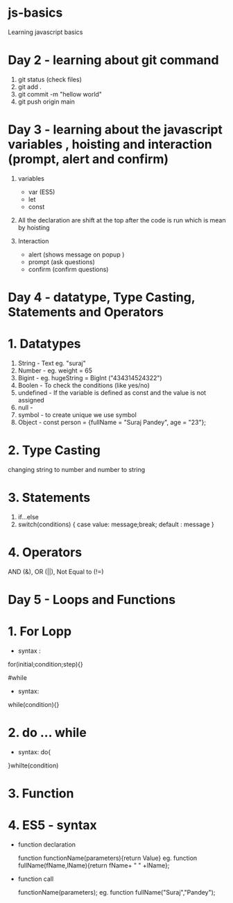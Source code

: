 # js-basics

Learning javascript basics

# Day 2 - learning about git command

1. git status (check files)
2. git add .
3. git commit -m "hellow world"
4. git push origin main

# Day 3 - learning about the javascript variables , hoisting and interaction (prompt, alert and confirm)

1. variables

   - var (ES5)
   - let
   - const

2. All the declaration are shift at the top after the code is run which is mean by hoisting

3. Interaction
   - alert (shows message on popup )
   - prompt (ask questions)
   - confirm (confirm questions)

# Day 4 - datatype, Type Casting, Statements and Operators

# 1. Datatypes

1. String - Text eg. "suraj"
2. Number - eg. weight = 65
3. Bigint - eg. hugeString = BigInt ("434314524322")
4. Boolen - To check the conditions (like yes/no)
5. undefined - If the variable is defined as const and the value is not assigned
6. null -
7. symbol - to create unique we use symbol
8. Object - const person = {fullName = "Suraj Pandey", age = "23"};

# 2. Type Casting

changing string to number and number to string

# 3. Statements

1. if...else
2. switch(conditions)
   {
   case value: message;break;
   default : message
   }

# 4. Operators

AND (&), OR (||), Not Equal to (!=)

# Day 5 - Loops and Functions

# 1. For Lopp

- syntax :

for(initial;condition;step){}

#while

- syntax:

while(condition){}

# 2. do ... while

- syntax:
  do{

}whilte(condition)

# 3. Function

# 4. ES5 - syntax

- function declaration

  function functionName(parameters){return Value}
  eg. function fullName(fName,lName){return fName+ " " +lName};

- function call

  functionName(parameters);
  eg. function fullName("Suraj","Pandey");
